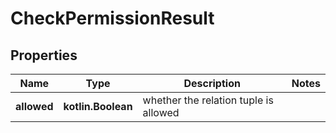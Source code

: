 
# CheckPermissionResult

## Properties
| Name | Type | Description | Notes |
| ------------ | ------------- | ------------- | ------------- |
| **allowed** | **kotlin.Boolean** | whether the relation tuple is allowed |  |



